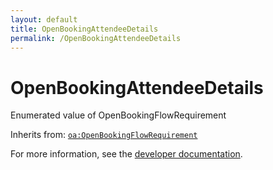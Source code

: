 ```yaml
---
layout: default
title: OpenBookingAttendeeDetails
permalink: /OpenBookingAttendeeDetails
---
```


# OpenBookingAttendeeDetails
Enumerated value of OpenBookingFlowRequirement

Inherits from: [`oa:OpenBookingFlowRequirement`](https://openactive.io/OpenBookingFlowRequirement)

For more information, see the [developer documentation](https://developer.openactive.io/data-model/types/).